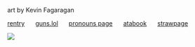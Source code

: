 art by Kevin Fagaragan

[rentry](https://rentry.co/snipes) ⠀⠀[guns.lol](https://guns.lol/midnightriders) ⠀⠀[pronouns page](https://en.pronouns.page/@snipers) ⠀⠀[atabook](https://snipes.atabook.org) ⠀⠀[strawpage](https://blusnipes.straw.page/)


![](https://files.catbox.moe/526rpf.gif)
